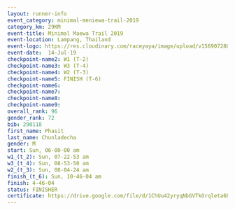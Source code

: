 ```yaml
---
layout: runner-info 
event_category: minimal-meniewa-trail-2019 
category_km: 29KM 
event-title: Minimal Maewa Trail 2019 
event-location: Lampang, Thailand 
event-logo: https://res.cloudinary.com/raceyaya/image/upload/v1569072805/logo/minimal-trail_ktnvsp.jpg 
event-date:  14-Jul-19 
checkpoint-name2: W1 (T-2) 
checkpoint-name3: W3 (T-4) 
checkpoint-name4: W2 (T-3) 
checkpoint-name5: FINISH (T-6) 
checkpoint-name6: 
checkpoint-name7: 
checkpoint-name8: 
checkpoint-name9: 
overall_rank: 96
gender_rank: 72
bib: 290118
first_name: Phasit
last_name: Chunladecha
gender: M
start: Sun, 06-00-00 am
w1_(t_2): Sun, 07-22-53 am
w3_(t_4): Sun, 08-53-50 am
w2_(t_3): Sun, 08-04-24 am
finish_(t_6): Sun, 10-46-04 am
finish: 4-46-04
status: FINISHER
certificate: https://drive.google.com/file/d/1ChUu42yryqNbGVTkOrqleta6BBZ9xPaw/view?usp=sharing
---
```

